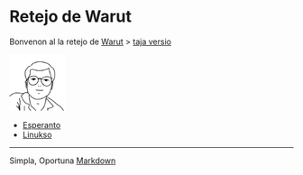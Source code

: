 # Retejo de Warut

Bonvenon al la retejo de [Warut](me.md) > [taja versio](index_th.md)

<img src="./img/me.png" alt="me" width="100"/>
<!-- ![me](./img/me.png) -->

- [Esperanto](./eo)
- [Linukso](./linukso)


---
Simpla, Oportuna [Markdown](https://www.markdownguide.org/)
